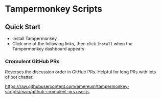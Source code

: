 # Tampermonkey Scripts

## Quick Start

* Install Tampermonkey
* Click one of the following links, then click `Install` when the Tampermonkey dashboard appears

### Cromulent GitHub PRs

Reverses the discussion order in GitHub PRs. Helpful for long PRs with lots of bot chatter.

https://raw.githubusercontent.com/emereum/tampermonkey-scripts/main/github-cromulent-prs.user.js